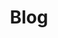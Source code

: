 ---
category: blog
hue: var(--c-themeHueBlue)
title: Blog
description: A set of share-worthy thoughts
---